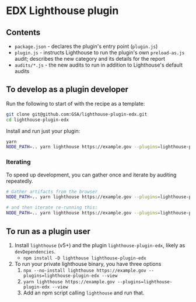 # EDX Lighthouse plugin

## Contents

- `package.json` - declares the plugin's entry point (`plugin.js`)
- `plugin.js` - instructs Lighthouse to run the plugin's own `preload-as.js` audit; describes the new category and its details for the report
- `audits/*.js` - the new audits to run in addition to Lighthouse's default audits

## To develop as a plugin developer

Run the following to start of with the recipe as a template:

```sh
git clone git@github.com:GSA/lighthouse-plugin-edx.git
cd lighthouse-plugin-edx
```

Install and run just your plugin:

```sh
yarn
NODE_PATH=.. yarn lighthouse https://example.gov --plugins=lighthouse-plugin-edx --only-categories=lighthouse-plugin-edx --view
```

### Iterating

To speed up development, you can gather once and iterate by auditing repeatedly.

```sh
# Gather artifacts from the browser
NODE_PATH=.. yarn lighthouse https://example.gov --plugins=lighthouse-plugin-edx --only-categories=lighthouse-plugin-edx --gather-mode

# and then iterate re-running this:
NODE_PATH=.. yarn lighthouse https://example.gov --plugins=lighthouse-plugin-edx --only-categories=lighthouse-plugin-edx --audit-mode --view
```

## To run as a plugin user

1. Install `lighthouse` (v5+) and the plugin `lighthouse-plugin-edx`, likely as `devDependencies`.
   - `npm install -D lighthouse lighthouse-plugin-edx`
1. To run your private lighthouse binary, you have three options
   1. `npx --no-install lighthouse https://example.gov --plugins=lighthouse-plugin-edx --view`
   1. `yarn lighthouse https://example.gov --plugins=lighthouse-plugin-edx --view`
   1. Add an npm script calling `lighthouse` and run that.
